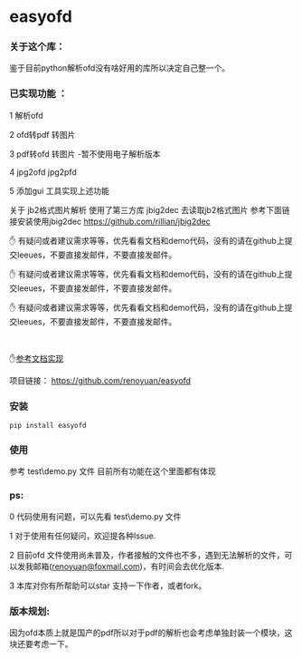 # easyofd
### 关于这个库：

鉴于目前python解析ofd没有啥好用的库所以决定自己整一个。

### 已实现功能 ：

1 解析ofd 

2 ofd转pdf  转图片

3 pdf转ofd   转图片 -暂不使用电子解析版本

4 jpg2ofd jpg2pfd

5 添加gui 工具实现上述功能





关于 jb2格式图片解析 
使用了第三方库 jbig2dec 去读取jb2格式图片 参考下面链接安装使用jbig2dec 
https://github.com/rillian/jbig2dec 

:hand: 有疑问或者建议需求等等，优先看看文档和demo代码，没有的请在github上提交leeues，不要直接发邮件，不要直接发邮件。

:hand: 有疑问或者建议需求等等，优先看看文档和demo代码，没有的请在github上提交leeues，不要直接发邮件，不要直接发邮件。

:hand: 有疑问或者建议需求等等，优先看看文档和demo代码，没有的请在github上提交leeues，不要直接发邮件，不要直接发邮件。

​	

:hand:[参考文档实现](https://openstd.samr.gov.cn/bzgk/gb/newGbInfo?hcno=3AF6682D939116B6F5EED53D01A9DB5D )

项目链接： https://github.com/renoyuan/easyofd



### 安装

```shell
pip install easyofd
```



### 使用 



参考 test\demo.py 文件 目前所有功能在这个里面都有体现



### ps:

0 代码使用有问题，可以先看 test\demo.py 文件

1 对于使用有任何疑问，欢迎提各种Issue.

2 目前ofd 文件使用尚未普及，作者接触的文件也不多，遇到无法解析的文件，可以发我邮箱(renoyuan@foxmail.com)，有时间会去优化版本.

3 本库对你有所帮助可以star 支持一下作者，或者fork。



### 版本规划:


因为ofd本质上就是国产的pdf所以对于pdf的解析也会考虑单独封装一个模块，这块还要考虑一下。




